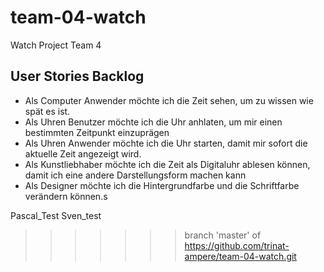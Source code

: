 # team-04-watch
Watch Project Team 4


## User Stories Backlog


* Als Computer Anwender möchte ich die Zeit sehen, um zu wissen wie 	spät es ist.
* Als Uhren Benutzer möchte ich die Uhr anhlaten, um mir einen 		bestimmten Zeitpunkt einzuprägen
* Als Uhren Anwender möchte ich die Uhr starten, damit mir sofort 		die aktuelle Zeit angezeigt wird.
* Als Kunstliebhaber möchte ich die Zeit als Digitaluhr ablesen können, damit ich eine andere Darstellungsform machen kann
* Als Designer möchte ich die Hintergrundfarbe und die Schriftfarbe verändern können.s





 
Pascal_Test
Sven_test


>>>>>>> branch 'master' of https://github.com/trinat-ampere/team-04-watch.git
